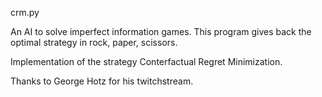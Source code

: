 crm.py

An AI to solve imperfect information games.
This program gives back the optimal strategy in rock, paper, scissors.

Implementation of the strategy Conterfactual Regret Minimization.

Thanks to George Hotz for his twitchstream.
